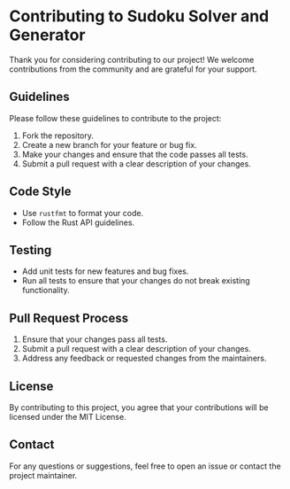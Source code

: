 # Contributing to Sudoku Solver and Generator

Thank you for considering contributing to our project! We welcome contributions from the community and are grateful for your support.

## Guidelines

Please follow these guidelines to contribute to the project:

1. Fork the repository.
2. Create a new branch for your feature or bug fix.
3. Make your changes and ensure that the code passes all tests.
4. Submit a pull request with a clear description of your changes.

## Code Style

- Use `rustfmt` to format your code.
- Follow the Rust API guidelines.

## Testing

- Add unit tests for new features and bug fixes.
- Run all tests to ensure that your changes do not break existing functionality.

## Pull Request Process

1. Ensure that your changes pass all tests.
2. Submit a pull request with a clear description of your changes.
3. Address any feedback or requested changes from the maintainers.

## License

By contributing to this project, you agree that your contributions will be licensed under the MIT License.

## Contact

For any questions or suggestions, feel free to open an issue or contact the project maintainer.
